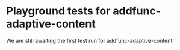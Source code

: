# Playground tests for addfunc-adaptive-content
We are still awaiting the first test run for addfunc-adaptive-content.
